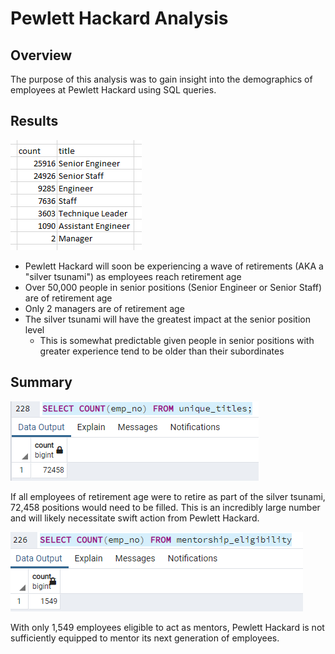 # Pewlett Hackard Analysis

## Overview

The purpose of this analysis was to gain insight into the demographics of employees at Pewlett Hackard using SQL queries.

## Results

![retiring_titles](resources/retiring_titles.png)

- Pewlett Hackard will soon be experiencing a wave of retirements (AKA a "silver tsunami") as employees reach retirement age
- Over 50,000 people in senior positions (Senior Engineer or Senior Staff) are of retirement age
- Only 2 managers are of retirement age
- The silver tsunami will have the greatest impact at the senior position level
  - This is somewhat predictable given people in senior positions with greater experience tend to be older than their subordinates

## Summary
 
![count_retiring](resources/count_retiring.png)
 
If all employees of retirement age were to retire as part of the silver tsunami, 72,458 positions would need to be filled. This is an incredibly large number and will likely necessitate swift action from Pewlett Hackard.

![count_mentor](resources/count_mentor.png)

With only 1,549 employees eligible to act as mentors, Pewlett Hackard is not sufficiently equipped to mentor its next generation of employees.

